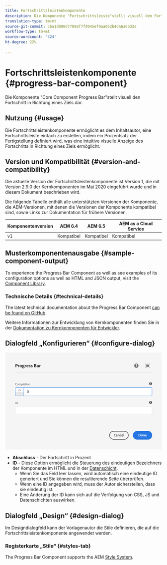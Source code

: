 ```yaml
---
title: Fortschrittsleistenkomponente
description: Die Komponente "Fortschrittsleiste"stellt visuell den Fortschritt in Richtung eines Ziels dar
translation-type: tm+mt
source-git-commit: cba1d898d7789af7f4045ef9aa052b4da6a6b33a
workflow-type: tm+mt
source-wordcount: '324'
ht-degree: 22%

---
```



# Fortschrittsleistenkomponente {#progress-bar-component}

Die Komponente &quot;Core Component Progress Bar&quot;stellt visuell den Fortschritt in Richtung eines Ziels dar.

## Nutzung {#usage}

Die Fortschrittsleistenkomponente ermöglicht es dem Inhaltsautor, eine Fortschrittsleiste einfach zu erstellen, indem ein Prozentsatz der Fertigstellung definiert wird, was eine intuitive visuelle Anzeige des Fortschritts in Richtung eines Ziels ermöglicht.

## Version und Kompatibilität {#version-and-compatibility}

Die aktuelle Version der Fortschrittsleistenkomponente ist Version 1, die mit Version 2.9.0 der Kernkomponenten im Mai 2020 eingeführt wurde und in diesem Dokument beschrieben wird.

Die folgende Tabelle enthält alle unterstützten Versionen der Komponente, die AEM-Versionen, mit denen die Versionen der Komponente kompatibel sind, sowie Links zur Dokumentation für frühere Versionen.

| Komponentenversion | AEM 6.4 | AEM 6.5 | AEM as a Cloud Service |
|---|---|---|---|
| v1 | Kompatibel | Kompatibel | Kompatibel |

## Musterkomponentenausgabe {#sample-component-output}

To experience the Progress Bar Component as well as see examples of its configuration options as well as HTML and JSON output, visit the [Component Library](https://adobe.com/go/aem_cmp_library_progressbar).

### Technische Details {#technical-details}

The latest technical documentation about the Progress Bar Component [can be found on GitHub](https://adobe.com/go/aem_cmp_tech_progress_v1).

Weitere Informationen zur Entwicklung von Kernkomponenten finden Sie in der [Dokumentation zu Kernkomponenten für Entwickler](/help/developing/overview.md).

## Dialogfeld „Konfigurieren“ {#configure-dialog}

![Dialogfeld &quot;Bearbeiten&quot;der Fortschrittsleistenkomponente](/help/assets/progress-bar-edit.png)

* **Abschluss** - Der Fortschritt in Prozent
* **ID** - Diese Option ermöglicht die Steuerung des eindeutigen Bezeichners der Komponente im HTML und in der [Datenschicht](/help/developing/data-layer/overview.md).
   * Wenn Sie das Feld leer lassen, wird automatisch eine eindeutige ID generiert und Sie können die resultierende Seite überprüfen.
   * Wenn eine ID angegeben wird, muss der Autor sicherstellen, dass sie eindeutig ist.
   * Eine Änderung der ID kann sich auf die Verfolgung von CSS, JS und Datenschichten auswirken.

## Dialogfeld „Design“ {#design-dialog}

Im Designdialogfeld kann der Vorlagenautor die Stile definieren, die auf die Fortschrittsleistenkomponente angewendet werden.

### Registerkarte „Stile“ {#styles-tab}

The Progress Bar Component supports the AEM [Style System](/help/get-started/authoring.md#component-styling).
